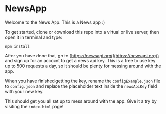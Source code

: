 # NewsApp

Welcome to the News App. This is a News app :)

To get started, clone or download this repo into a virtual or live server, then open it in terminal and type:

```
npm install
```

After you have done that, go to [https://newsapi.org/](https://newsapi.org/) and sign up for an account to get a news api key. This is a free to use key up to 500 requests a day, so it should be plenty for messing around with the app.

When you have finished getting the key, rename the `configExample.json` file to `config.json` and replace the placeholder text inside the `newsApiKey` field with your new key.

This should get you all set up to mess around with the app. Give it a try by visiting the `index.html` page!